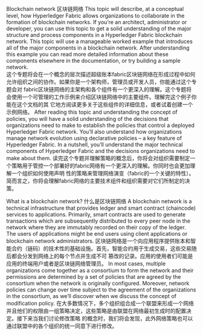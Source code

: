  Blockchain network
 区块链网络
  This topic will describe, at a conceptual level, how Hyperledger Fabric allows organizations to collaborate in the formation of blockchain 
networks. If you’re an architect, administrator or developer, you can use this topic to get a solid understanding of the major structure 
and process components in a Hyperledger Fabric blockchain network. This topic will use a manageable worked example that introduces all of 
the major components in a blockchain network. After understanding this example you can read more detailed information about these 
components elsewhere in the documentation, or try building a sample network.                                                        
  这个专题将会在一个概念的层次描述超级账本fabric区块链网络在形成过程中如何允许组织之间的协作。如果你是一个架构师，管理员或开发人员，你能通过这个专题会对
fabric区块链网络的主架构和各个组件有一个更深入的理解。这个专题将会使用一个可管理的工作示例来介绍区块链网络中的主要组件。理解完这个例子你能在这个文档的其
它地方阅读更多关于这些组件的详细信息，或者试着创建一个示例网络。
  After reading this topic and understanding the concept of policies, you will have a solid understanding of the decisions that 
organizations need to make to establish the policies that control a deployed Hyperledger Fabric network. You’ll also understand how 
organizations manage network evolution using declarative policies – a key feature of Hyperledger Fabric. In a nutshell, you’ll understand 
the major technical components of Hyperledger Fabric and the decisions organizations need to make about them.
  读完这个专题并理解策略的概念后，你将会对组织需要制定一个策略用于管控一个部署好的fabric网络有一个更深入的理解。你同时也会更加理解一个组织如何使用声明
性的策略来管理网络演变（fabric的一个关键的特性）。简而言之，你将会理解fabric网络的主要技术组件和组织需要对它们所制定的决策。

What is a blockchain network?
什么是区块链网络
  A blockchain network is a technical infrastructure that provides ledger and smart contract (chaincode) services to applications. 
Primarily, smart contracts are used to generate transactions which are subsequently distributed to every peer node in the network where
they are immutably recorded on their copy of the ledger. The users of applications might be end users using client applications or 
blockchain network administrators.
  区块链网络是一个向应用程序提供账本和智能合约（链码）的技术性的基础设施。首先，智能合约用于生成交易，这些交易随后都会分发到网络上的每个节点并生成不可
篡改的记录。应用的使用者们可能是应用的终端用户或者是区块链网络管理员。
  In most cases, multiple organizations come together as a consortium to form the network and their permissions are determined by a set 
of policies that are agreed by the consortium when the network is originally configured. Moreover, network policies can change over time
subject to the agreement of the organizations in the consortium, as we’ll discover when we discuss the concept of modification policy.
  在大多数情况下，多个组织组合成一个联盟来形成一个网络并且他们的权限由一组策略决定，这些策略是由联盟在网络最初生成时的配置决定。接下来当我们讨论修改策略
的概念时，我们将会发现，此外网络策略也可以通过联盟中的各个组织的统一同意下进行修改。
